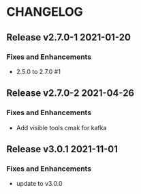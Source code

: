 # CHANGELOG

## Release v2.7.0-1  2021-01-20
### Fixes and Enhancements
- 2.5.0 to 2.7.0 #1

## Release v2.7.0-2  2021-04-26
### Fixes and Enhancements
- Add visible tools cmak for kafka

## Release v3.0.1  2021-11-01
### Fixes and Enhancements
- update to v3.0.0
